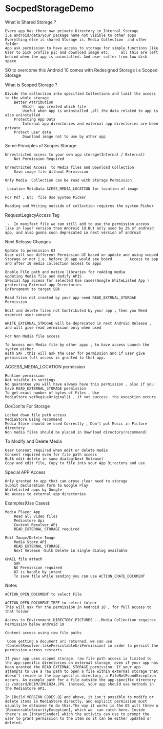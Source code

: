 # SocpedStorageDemo

What is Shared Storage ?

	Every app has there own private Directory in Internal Storage
	i.e android/data/your package name not visible to other apps
	Everything else is shared Storage is. Media Collection  and other folder
	App ask permission to have access to storage for simple functions like User to pick profile pic and download image etc. 	all this are left behind when the app is uninstalled. And user suffer from low disk space

SO to overcome this Android 10 comes with Redesigned Storage i.e Scoped Storage

What is Scoped Storage ?

	Divide the collection into specified Collections and limit the access to the whole storage 
		Better Attribution
			Which  app created which file 
			Useful when App is uninstalled ,all the data related to app is also uninstalled 
		Protecting App Data
			Internal app directories and external app directories are been private
		Protect user data
			Download image not to use by other app

Some Principles of Scopes Storage:

	Unrestricted access to your own app storage(Internal / External)
		Not Permission Required

	Unrestricted Access  to Media files and Download Collection
		Save image file Without Permission

	Only Media  Collection can be read with Storage Permission

	 Location MetaData ACESS_MEDIA_LOCATION for location of image 

	For Pdf , Etc  file Use System Picker 

	Reading and Writing outside of collection requires the system Picker


RequestLegacyAccess Tag 

	 -  In manifest file we can still add to use the permission access like in lower version than Android 10.But only used by 2% of android app, and also gonna soon deprecated in next version of android

Next Release Changes 

	Update to permission UI
	User will see different Permission UI based on update and using scoped Storage or not i.e. before 10 app would see board 		Access to app and after 10 media collection access to apps

	Enable File path and native libraries for reAding media
	updating Media file and modify APIS
	SPecial App access for selected Use cases(Google WhiteListed App )
	protecting External app Directories
	Enforcement to target SDk

	Read files not created by your app need READ_EXTRNAL_STORGAE Permission

	Edit and delete files not Contributed by your app , then you Need expercet user consent

	WRITE_EXTERNAL_STROGAE will be deprecated in next Android Release , and will give read permission only when used

	For Non Media file access

	To Access non Media file by other apps , to have access Launch the system picker 
	With SAF ,this will ask the user for permission and if user give permission full access is granted to that app.


ACCESS_MEDIA_LOCATION permission

	Runtime permission
	Not visible in settings 
	No guarantee you will have always have this permission , also if you have READ_EXTERNAL_STORAGE permission
	To get exact number of bytes of Files , Use MediaStore.setReqiueOriginal() , if not success  the exception occurs


Do/Don’ts For Storage

	Locked down file path access
	MediaStore Using recommend
	Media Store should be used Correctly , Don’t put Music in Picture directory
	Non media files should be placed in Download directory(recommend)

To Modify and Delete Media
 
	User Consent required when edit or delete media
	Consent required even for file path access
	Bulk edit delete in same dialog(Next Release)
	Copy and edit file, Copy to file into your App Directory and use


Special APP Access

	Only granted to app that can prove clear need to storage 
	Submit declaration form to Google Play
	WhiteListed apps by Google
	No access to external app directories 


Examples(Use Cases):

	Media Player App 
		Read all video files
		Mediastore Api 
		Content Resolver APi
		READ_EXTERNAL_STORAGE required

	Edit Image/Delete Image
		Media Store API 
		READ_EXTERNAL_STORAGE 
		Next Release -Bulk Delete in single dialog available

	GMAIL file attach
		SAF
		NO Permission required
		UI is handle by intent 
		To save file while sending you can use ACTION_CRATE_DOCUMENT





Notes

	ACTION_OPEN_DOCUMENT to select File

	ACTION_OPEN_DOCUMENT_TREE to select folder
	This will ask for the permission in Android 10 , for full access to that folder

	Access to Environment.DIRECTORY_PICTURES ...Media Collection requires Permission below android 10 

	Content access using raw file paths

	 Upon getting a document uri returned, we can use     [ContentResolver.takePersistableUriPermission] in order to persist the permission across restarts.

	If your app uses scoped storage, raw file path access is limited to the app-specific directories on external storage, even if your app has been granted the READ_EXTERNAL_STORAGE permission. If your app attempts to use a raw path to open a file within external storage that doesn't reside in the app-specific directory, a FileNotFoundException occurs. An example path for a file outside the app-specific directory is /sdcard/DCIM/IMG1024.JPG. Instead, your app should use methods in the MediaStore API.

	In [Build.VERSION_CODES.Q] and above, it isn't possible to modify or delete items in MediaStore directly, and explicit permission must usually be obtained to do this.The way it works is the OS will throw a [RecoverableSecurityException], which we  can catch here. Inside there's an [IntentSender] which the activity can use to prompt the user to grant permission to the item so it can be either updated or deleted.

